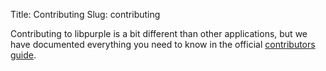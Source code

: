 Title: Contributing
Slug: contributing

Contributing to libpurple is a bit different than other applications, but we
have documented everything you need to know in the official
[contributors guide](https://docs.imfreedom.org/contributors-guide/).
